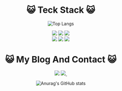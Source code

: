 <div align="center">


# :smiley_cat:  Teck Stack  :smiley_cat:<br/>

![Top Langs](https://github-readme-stats.vercel.app/api/top-langs/?username=wodnd0131&layout=compact)

<img src="https://img.shields.io/badge/spring-6DB33F?style=for-the-badge&logo=spring&logoColor=white">
<img src="https://img.shields.io/badge/react-61DAFB?style=for-the-badge&logo=react&logoColor=white">
<img src="https://img.shields.io/badge/MySQL-4479A1?style=for-the-badge&logo=MySQL&logoColor=white"><div/>
<img src="https://img.shields.io/badge/redis-DC382D?style=for-the-badge&logo=redis&logoColor=white">
<img src="https://img.shields.io/badge/aws-232F3E?style=for-the-badge&logo=aws&logoColor=white">
<img src="https://img.shields.io/badge/firebase-FFCA28?style=for-the-badge&logo=firebase&logoColor=white"><br/>

# :smiley_cat:  My Blog And Contact :smiley_cat: <br/>
<a href="https://www.notion.so/PARA-213cc4c52e824e5d8f3db323cb45162c?pvs=4" target="_blank">
<img src="https://img.shields.io/badge/notion-000000?style=for-the-badge&logo=notion&logoColor=FFFFFF"/></a>
  <a href="mailto:wodnd0131@gmail.com">
    <img
      src="https://img.shields.io/badge/wodnd0131@gmail.com-D14836?style=for-the-badge&logo=gmail&logoColor=white"/>&nbsp
  </a>



![Anurag's GitHub stats](https://github-readme-stats.vercel.app/api?username=wodnd0131&show_icons=true&theme=merko)
<br/><br/>
</div>  
